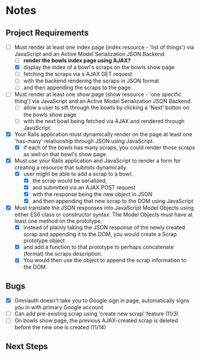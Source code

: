 # Notes

## Project Requirements

- [ ] Must render at least one index page (index resource - 'list of things') via JavaScript and an Active Model Serialization JSON Backend
  - [ ] **render the bowls index page using AJAX?**
  - [x] display the index of a bowl's scraps on the bowls show page
  - [ ] fetching the scraps via a AJAX GET request
  - [ ] with the backend rendering the scraps in JSON format
  - [ ] and then appending the scraps to the page.

- [ ] Must render at least one show page (show resource - 'one specific thing') via JavaScript and an Active Model Serialization JSON Backend.
  - [ ] allow a user to sift through the bowls by clicking a 'Next' button on the bowls show page
  - [ ] with the next bowl being fetched via AJAX and rendered through JavaScript.

- [x] Your Rails application must dynamically render on the page at least one 'has-many' relationship through JSON using JavaScript.
  - [x] if each of the bowls has many scraps, you could render those scraps as well on that bowl's show page.

- [x] Must use your Rails application and JavaScript to render a form for creating a resource that submits dynamically.
  - [x] user might be able to add a scrap to a bowl:
    - [x] the scrap would be serialized,
    - [x] and submitted via an AJAX POST request
    - [x] with the response being the new object in JSON
    - [x] and then appending that new scrap to the DOM using JavaScript

- [x] Must translate the JSON responses into JavaScript Model Objects using either ES6 class or constructor syntax. The Model Objects must have at least one method on the prototype.
  - [x] instead of plainly taking the JSON response of the newly created scrap and appending it to the DOM, you would create a Scrap prototype object
  - [x] and add a function to that prototype to perhaps concatenate (format) the scraps description.
  - [x] You would then use the object to append the scrap information to the DOM.

## Bugs

- [x] Omniauth doesn't take you to Google sign in page, automatically signs you in with primary Google account
- [ ] Can add pre-existing scrap using 'create new scrap' feature (11/3)
- [ ] On bowls show page, the previous AJAX-created scrap is deleted before the new one is created (11/14)

## Next Steps
